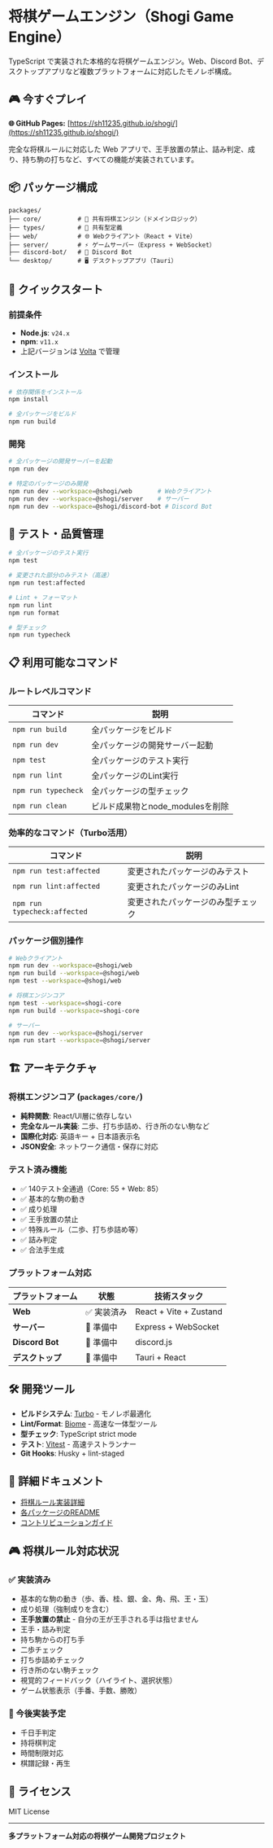 # 将棋ゲームエンジン（Shogi Game Engine）

TypeScript で実装された本格的な将棋ゲームエンジン。Web、Discord Bot、デスクトップアプリなど複数プラットフォームに対応したモノレポ構成。

## 🎮 今すぐプレイ

**🌐 GitHub Pages:** [https://sh11235.github.io/shogi/](https://sh11235.github.io/shogi/)

完全な将棋ルールに対応した Web アプリで、王手放置の禁止、詰み判定、成り、持ち駒の打ちなど、すべての機能が実装されています。

## 📦 パッケージ構成

```
packages/
├── core/          # 🎯 共有将棋エンジン（ドメインロジック）
├── types/         # 🔧 共有型定義
├── web/           # 🌐 Webクライアント（React + Vite）
├── server/        # ⚡ ゲームサーバー（Express + WebSocket）
├── discord-bot/   # 🤖 Discord Bot
└── desktop/       # 🖥️ デスクトップアプリ（Tauri）
```

## 🚀 クイックスタート

### 前提条件

- **Node.js**: `v24.x`
- **npm**: `v11.x`
- 上記バージョンは [Volta](https://docs.volta.sh/guide/getting-started) で管理

### インストール

```bash
# 依存関係をインストール
npm install

# 全パッケージをビルド
npm run build
```

### 開発

```bash
# 全パッケージの開発サーバーを起動
npm run dev

# 特定のパッケージのみ開発
npm run dev --workspace=@shogi/web       # Webクライアント
npm run dev --workspace=@shogi/server    # サーバー
npm run dev --workspace=@shogi/discord-bot # Discord Bot
```

## 🧪 テスト・品質管理

```bash
# 全パッケージのテスト実行
npm test

# 変更された部分のみテスト（高速）
npm run test:affected

# Lint + フォーマット
npm run lint
npm run format

# 型チェック
npm run typecheck
```

## 📋 利用可能なコマンド

### ルートレベルコマンド

| コマンド | 説明 |
|---------|------|
| `npm run build` | 全パッケージをビルド |
| `npm run dev` | 全パッケージの開発サーバー起動 |
| `npm test` | 全パッケージのテスト実行 |
| `npm run lint` | 全パッケージのLint実行 |
| `npm run typecheck` | 全パッケージの型チェック |
| `npm run clean` | ビルド成果物とnode_modulesを削除 |

### 効率的なコマンド（Turbo活用）

| コマンド | 説明 |
|---------|------|
| `npm run test:affected` | 変更されたパッケージのみテスト |
| `npm run lint:affected` | 変更されたパッケージのみLint |
| `npm run typecheck:affected` | 変更されたパッケージのみ型チェック |

### パッケージ個別操作

```bash
# Webクライアント
npm run dev --workspace=@shogi/web
npm run build --workspace=@shogi/web
npm test --workspace=@shogi/web

# 将棋エンジンコア
npm test --workspace=shogi-core
npm run build --workspace=shogi-core

# サーバー
npm run dev --workspace=@shogi/server
npm run start --workspace=@shogi/server
```

## 🏗️ アーキテクチャ

### 将棋エンジンコア (`packages/core/`)

- **純粋関数**: React/UI層に依存しない
- **完全なルール実装**: 二歩、打ち歩詰め、行き所のない駒など
- **国際化対応**: 英語キー + 日本語表示名
- **JSON安全**: ネットワーク通信・保存に対応

### テスト済み機能

- ✅ 140テスト全通過（Core: 55 + Web: 85）
- ✅ 基本的な駒の動き
- ✅ 成り処理
- ✅ 王手放置の禁止
- ✅ 特殊ルール（二歩、打ち歩詰め等）
- ✅ 詰み判定
- ✅ 合法手生成

### プラットフォーム対応

| プラットフォーム | 状態 | 技術スタック |
|-------------|-----|------------|
| **Web** | ✅ 実装済み | React + Vite + Zustand |
| **サーバー** | 🚧 準備中 | Express + WebSocket |
| **Discord Bot** | 🚧 準備中 | discord.js |
| **デスクトップ** | 🚧 準備中 | Tauri + React |

## 🛠️ 開発ツール

- **ビルドシステム**: [Turbo](https://turbo.build/) - モノレポ最適化
- **Lint/Format**: [Biome](https://biomejs.dev/) - 高速な一体型ツール
- **型チェック**: TypeScript strict mode
- **テスト**: [Vitest](https://vitest.dev/) - 高速テストランナー
- **Git Hooks**: Husky + lint-staged

## 📖 詳細ドキュメント

- [将棋ルール実装詳細](./CLAUDE.md)
- [各パッケージのREADME](./packages/*/README.md)
- [コントリビューションガイド](./CONTRIBUTING.md)

## 🎮 将棋ルール対応状況

### ✅ 実装済み

- 基本的な駒の動き（歩、香、桂、銀、金、角、飛、王・玉）
- 成り処理（強制成りを含む）
- **王手放置の禁止** - 自分の王が王手される手は指せません
- 王手・詰み判定
- 持ち駒からの打ち手
- 二歩チェック
- 打ち歩詰めチェック
- 行き所のない駒チェック
- 視覚的フィードバック（ハイライト、選択状態）
- ゲーム状態表示（手番、手数、勝敗）

### 🚧 今後実装予定

- 千日手判定
- 持将棋判定
- 時間制限対応
- 棋譜記録・再生

## 📄 ライセンス

MIT License

---

**多プラットフォーム対応の将棋ゲーム開発プロジェクト**